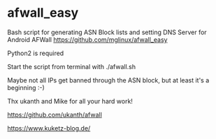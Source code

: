 # afwall_easy
Bash script for generating ASN Block lists and setting DNS Server for Android AFWall
https://github.com/mglinux/afwall_easy


Python2 is required


Start the script from terminal with ./afwall.sh


Maybe not all IPs get banned through the ASN block, but at least it's a beginning :-)


Thx ukanth and Mike for all your hard work!

https://github.com/ukanth/afwall

https://www.kuketz-blog.de/

